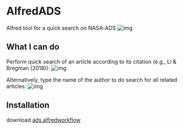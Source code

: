 # AlfredADS
Alfred tool for a quick search on NASA-ADS
![img](http://adsabs.github.io/img/bbb_assets/ads_logo_full_light_background.svg)

## What I can do
Perform quick search of an article according to its citation (e.g., Li & Bregman (2018)):
![img](https://github.com/LiYunyang/AlfredADS/tree/master/example/citation.png)

Alternatively, type the name of the author to do search for all related articles.
![img](https://github.com/LiYunyang/AlfredADS/tree/master/example/adam.png)

## Installation
download [ads.alfredworkflow](https://github.com/LiYunyang/AlfredADS/raw/master/ads.alfredworkflow)
